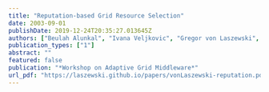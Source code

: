 ```yaml
---
title: "Reputation-based Grid Resource Selection"
date: 2003-09-01
publishDate: 2019-12-24T20:35:27.013645Z
authors: ["Beulah Alunkal", "Ivana Veljkovic", "Gregor von Laszewski", "Kaizar Amin"]
publication_types: ["1"]
abstract: ""
featured: false
publication: "*Workshop on Adaptive Grid Middleware*"
url_pdf: "https://laszewski.github.io/papers/vonLaszewski-reputation.pdf"
---
```


